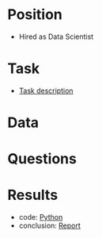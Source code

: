 # Position
- Hired as Data Scientist

# Task
- [Task description]()

# Data


# Questions


# Results

- code: [Python](https://github.com/yurywallet/test_assignments/blob/main/ipf_credit_scoring/eda__smote_2_clean.py)
- conclusion: [Report]()
